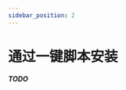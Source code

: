 ```yaml
---
sidebar_position: 2
---
```


# 通过一键脚本安装

**_TODO_**

[//]: # (**请以root身份登录命令行！**)

[//]: # ()
[//]: # (### 安装基础应用)

[//]: # ()
[//]: # (安装基础组件`wget`、`curl`、`ca-certificates` *已安装可跳过*)

[//]: # ()
[//]: # (在Ubuntu / Debian上安装)

[//]: # ()
[//]: # (```shell script)

[//]: # (apt-get -y install curl wget ca-certificates)

[//]: # (```)

[//]: # ()
[//]: # (在RHEL / CentOS / Fedora上安装)

[//]: # ()
[//]: # (```shell script)

[//]: # (yum -y install curl wget ca-certificates)

[//]: # (```)

[//]: # ()
[//]: # (### 下载并运行一键脚本)

[//]: # ()
[//]: # (```shell script)

[//]: # (wget -N --no-check-certificate https://api.minio.hxdcloud.com/npc/npc_install.sh && chmod +x npc_install.sh && bash npc_install.sh)

[//]: # (```)

[//]: # ()
[//]: # (![linux一键脚本菜单]&#40;img/linux-script.png&#41;)

[//]: # ()
[//]: # (+ 按照菜单提示，安装hxdcloud内网穿透客户端)

[//]: # (+ 服务器地址和端口可以直接回车，后续会自动获取。若需要指定连接的服务器请参考[手动指定服务器]&#40;../specify&#41;)

[//]: # (+ 输入连接密钥&#40;vkey&#41;完成安装)

[//]: # ()
[//]: # (**若出现无法安装、无法连接等问题，请在脚本中选择查看实时日志，将日志内容发送给管理员**)